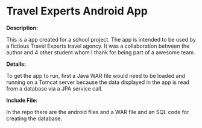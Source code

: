 Travel Experts Android App
==========================

**Description:**

This is a app created for a school project. The app is intended to be used by a fictious Travel Experts travel agency.
It was a collaboration between the author and 4 other student whom I thank for being part of a awesome team.

**Details:**

To get the app to run, first a Java WAR file would need to be loaded and running on a Tomcat server because the data
displayed in the app is read from a database via a JPA service call.

**Include File:**

In the repo there are the android files and a WAR file and an SQL code for creating the database.